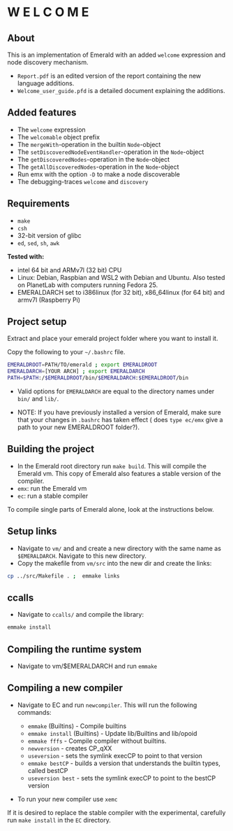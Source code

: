 <!-- Created 20/10/2020 -->

# W E L C O M E

## About
This is an implementation of Emerald with an added `welcome` expression and node discovery mechanism.  

- `Report.pdf` is an edited version of the report containing the new language additions.
- `Welcome_user_guide.pfd` is a detailed document explaining the additions.

## Added features
- The `welcome` expression
- The `welcomable` object prefix
- The `mergeWith`-operation in the builtin `Node`-object
- The `setDiscoveredNodeEventHandler`-operation in the `Node`-object
- The `getDiscoveredNodes`-operation in the `Node`-object
- The `getAllDiscoveredNodes`-operation in the `Node`-object
- Run emx with the option `-D` to make a node discoverable
- The debugging-traces `welcome` and `discovery`   

## Requirements
- `make`
- `csh`
- 32-bit version of glibc
- `ed`, `sed`, `sh`, `awk`

**Tested with:**
- intel 64 bit and ARMv7l (32 bit) CPU
- Linux: Debian, Raspbian and WSL2 with Debian and Ubuntu. Also tested on PlanetLab with computers running Fedora 25.  
- EMERALDARCH set to i386linux (for 32 bit), x86_64linux (for 64 bit) and armv7l (Raspberry Pi)

## Project setup

Extract and place your emerald project folder where you want to install it.

Copy the following to your `~/.bashrc` file.
```bash
EMERALDROOT=PATH/TO/emerald ; export EMERALDROOT
EMERALDARCH=[YOUR ARCH] ; export EMERALDARCH
PATH=$PATH:/$EMERALDROOT/bin/$EMERALDARCH:$EMERALDROOT/bin
```
- Valid options for `EMERALDARCH`  are equal to the directory names under `bin/` and `lib/`.

- NOTE: If you have previously installed a version of Emerald, make sure that your changes in `.bashrc` has taken effect ( does `type ec/emx` give a path to your new EMERALDROOT folder?).

## Building the project
- In the Emerald root directory run `make build`. This will compile the Emerald vm. This copy of Emerald also features a stable version of the compiler.
- `emx`: run the Emerald vm
- `ec`: run a stable compiler

To compile single parts of Emerald alone, look at the instructions below.  

## Setup links
- Navigate to `vm/` and and create a new directory with the same name as `$EMERALDARCH`. Navigate to this new directory.
- Copy the makefile from `vm/src` into the new dir and create the links:
```bash
cp ../src/Makefile . ;  emmake links
```

## ccalls
- Navigate to `ccalls/` and compile the library:
```bash
emmake install
```

## Compiling the runtime system
- Navigate to vm/$EMERALDARCH and run `emmake`

## Compiling a new compiler
- Navigate to EC and run `newcompiler`. This will run the following commands:
    - `emmake` (Builtins)           - Compile builtins
    - `emmake install` (Builtins)   - Update lib/Builtins and lib/opoid
    - `emmake fffs`                 - Compile compiler without builtins.
    - `newversion`                  - creates CP_qXX
    - `useversion`                  - sets the symlink execCP to point to that version
    - `emmake bestCP`               - builds a version that understands the builtin types, called bestCP
    - `useversion best`             - sets the symlink execCP to point to the bestCP version

- To run your new compiler use `xemc`

If it is desired to replace the stable compiler with the experimental, carefully run `make install` in the `EC` directory.  
